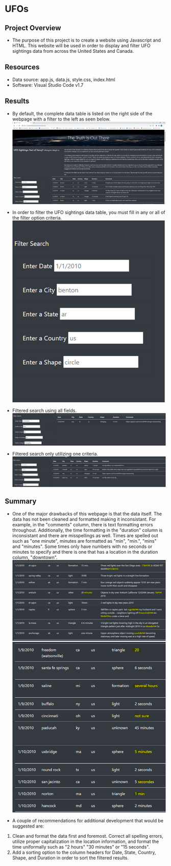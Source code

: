 # UFOs

## Project Overview
* The purpose of this project is to create a website using Javascript and HTML. This website will be used in order to display and filter UFO sightings data from across the United States and Canada.   

## Resources
* Data source: app.js, data.js, style.css, index.html
* Software: Visual Studio Code v1.7

## Results
* By default, the complete data table is listed on the right side of the webpage with a filter to the left as seen below.
![home](https://github.com/BryantKlewer/UFOs/blob/main/screen%20shots/home.png)

* In order to filter the UFO sightings data table, you must fill in any or all of the filter option criteria. 
![search_box](https://github.com/BryantKlewer/UFOs/blob/main/screen%20shots/search_box.png)

* Filtered search using all fields.
![filtered_search](https://github.com/BryantKlewer/UFOs/blob/main/screen%20shots/filtered_search.png)

* Filtered search only utilizing one criteria.
![individual_search](https://github.com/BryantKlewer/UFOs/blob/main/screen%20shots/individual_search.png)

## Summary
* One of the major drawbacks of this webpage is that the data itself. The data has not been cleaned and formatted making it inconsistant. For example, in the "comments" column, there is text formatting errors throughout. Additionally, the time formatting in the "duration" column is inconsistant and there are misspellings as well. Times are spelled out such as "one minute", minutes are formatted as "min", "min.", "mins" and "minutes". Some times only have numbers with no seconds or minutes to specify and there is one that has a location in the duration column, "downtown". 
![data_errors](https://github.com/BryantKlewer/UFOs/blob/main/screen%20shots/data_errors.png)
![time_errors](https://github.com/BryantKlewer/UFOs/blob/main/screen%20shots/time_errors.png)

* A couple of recommendations for additional development that would be suggested are:
1) Clean and format the data first and foremost. Correct all spelling errors, utilize proper capitalization in the location information, and format the time uniformally such as "2 hours" "30 minutes" or "15 seconds".
2) Add a sorting option to the column headers for Date, State, Country, Shape, and Duration in order to sort the filtered results.  
